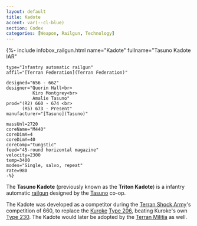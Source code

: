 ```yaml
---
layout: default
title: Kadote
accent: var(--cl-blue)
section: Codex
categories: [Weapon, Railgun, Technology]
---
```

{%- include infobox_railgun.html
    name="Kadote"
    fullname="Tasuno Kadote IAR"

    type="Infantry automatic railgun"
    affil="[Terran Federation](Terran Federation)"

    designed="656 - 662"
    designer="Quorin Hall<br>
              Kiro Montgrey<br>
              Amalie Tasuno"
    prod="(R2) 660 - 674 <br>
          (R5) 673 - Present"
    manufacturer="[Tasuno](Tasuno)"

    massUnl=2720
    coreName="M440"
    coreDimX=4
    coreDimY=40
    coreComp="tungstic"
    feed="45-round horizontal magazine"
    velocity=2300
    temp=3400
    modes="Single, salvo, repeat"
    rate=980
    -%}

The **Tasuno Kadote** (previously known as the **Triton Kadote**) is a infantry automatic [railgun](railgun)
designed by the [Tasuno](Tasuno) co-op.

The Kadote was developed as a competitor during the [Terran Shock Army](Terran_Shock_Army)'s competition
of 660, to replace the [Kuroke](Kuroke_Techsystems) [Type 206](Type_206), beating Kuroke's own
[Type 230](Type_230). The Kadote would later be adopted by the [Terran Militia](Terran_Militia) as
well.
